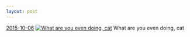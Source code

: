 ```yaml
---
layout: post
---
```


<p>
  <time><a href="/431">2015-10-06</a></time>
  <a href="/431"><img src="{{ site.assets_url }}/431-480.jpg" srcset="{{ site.assets_url }}/431-960.jpg 960w, {{ site.assets_url }}/431-720.jpg 720w, {{ site.assets_url }}/431-480.jpg 480w, {{ site.assets_url }}/431-240.jpg 240w" sizes="(min-width: 700px) 50vw, calc(100vw - 2rem)" alt="What are you even doing, cat" /></a>
  <span>What are you even doing, cat</span>
</p>
